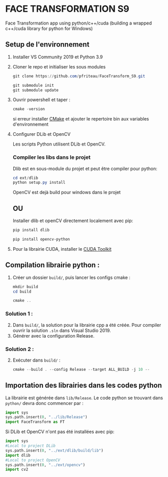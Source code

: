 # FACE TRANSFORMATION S9
Face Transformation app using python/c++/cuda
(building a wrapped c++/cuda library for python for Windows)

## Setup de l'environnement
1) Installer VS Community 2019 et Python 3.9
2) Cloner le repo et initialiser les sous modules

    ```Powershell
    git clone https://github.com/pfriteau/FaceTransform_S9.git

    git submodule init
    git submodule update
    ```

2) Ouvrir powershell et taper : 

     ```Powershell 
     cmake -version
     ```
     
    si erreur installer [CMake](https://cmake.org/download/) et ajouter le repertoire bin aux variables d'environnement

3) Configurer DLib et OpenCV

    Les scripts Python utilisent DLib et OpenCV. 
    
    ### Compiler les libs dans le projet

    Dlib est en sous-module du projet et peut être compiler pour python:

    ```Powershell
    cd ext/dlib
    python setup.py install
    ``` 
    OpenCV est dejà build pour windows dans le projet

    ## OU
     
    Installer dlib et openCV directement localement avec pip:

    ```Powershell
    pip install dlib
    ```

    ```Powershell
    pip install opencv-python
    ```
    

4) Pour la librairie CUDA, installer le [CUDA Toolkit](https://developer.nvidia.com/cuda-toolkit)

## Compilation librairie python :
1) Créer un dossier `build/`, puis lancer les configs cmake :

    ```Powershell
    mkdir build
    cd build
    ```

    ```Powershell
    cmake ..
    ```

### Solution 1 :
2) Dans `build/`, la solution pour la librairie cpp a été créée. Pour compiler ouvrir la solution `.sln` dans Visual Studio 2019.
3) Générer avec la configuration Release.

### Solution 2 : 
2) Exécuter dans `build/` : 

    ```Powershell
    cmake --build . --config Release --target ALL_BUILD -j 10 --
    ```

## Importation des librairies dans les codes python
La librairie est générée dans `lib/Release`.
Le code python se trouvant dans `python/` devra donc commencer par :

```Python
import sys
sys.path.insert(0, "../lib/Release")
import FaceTransform as FT 
```

Si DLib et OpenCV n'ont pas été installées avec pip:
```Python
import sys
#Local to project DLib
sys.path.insert(0, "../ext/dlib/build/lib")
import dlib
#Local to project OpenCV
sys.path.insert(0, "../ext/opencv")
import cv2
```

